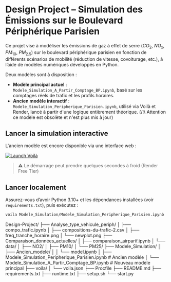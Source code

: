 # Design Project – Simulation des Émissions sur le Boulevard Périphérique Parisien

Ce projet vise à modéliser les émissions de gaz à effet de serre ($CO_2$, $NO_x$, $PM_{10}$, $PM_{2.5}$) sur le boulevard périphérique parisien en fonction de différents scénarios de mobilité (réduction de vitesse, covoiturage, etc.), à l’aide de modèles numériques développés en Python.

Deux modèles sont à disposition :

- **Modèle principal actuel** : `Modele_Simulation_A_Partir_Comptage_BP.ipynb`, basé sur les comptages réels de trafic et les profils horaires.
- **Ancien modèle interactif** : `Modele_Simulation_Peripherique_Parisien.ipynb`, utilisé via Voilà et Render, lancé à partir d'une logique entièrement théorique. (/!\ Attention ce modèle est obsolète et n'est plus mis à jour)

## Lancer la simulation interactive

L'ancien modèle est encore disponible via une interface web :

[![Launch Voilà](https://img.shields.io/badge/Launch%20App-Render-orange?logo=voila)](https://design-project-erl7.onrender.com)

> ⚠️ Le démarrage peut prendre quelques secondes à froid (Render Free Tier)

## Lancer localement

Assurez-vous d’avoir Python 3.10+ et les dépendances installées (voir `requirements.txt`), puis exécutez :

```bash
voila Modele_Simulation/Modele_Simulation_Peripherique_Parisien.ipynb

````
Design-Project/
├── Analyse_type_vehicule_periph/
│   ├── compo_trafic.ipynb
│   ├── compositions-du-trafic-2.csv
│   ├── freq_tranche_horaire.png
│   └── newplot.png
├── Comparaison_données_actuelles/
│   ├── comparaison_airparif.ipynb
│   └── data/
│       ├── NO2/
│       ├── PM10/
│       └── PM25/
├── Modele_Simulation/
│   ├── Ancien_modele/
│   │   └── model.ipynb
│   ├── Modele_Simulation_Peripherique_Parisien.ipynb   # Ancien modèle
│   └── Modele_Simulation_A_Partir_Comptage_BP.ipynb    # Nouveau modèle principal
├── voila/
│   └── voila.json
├── Procfile
├── README.md
├── requirements.txt
├── runtime.txt
├── setup.sh
└── start.py
```